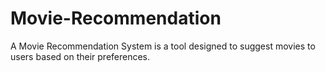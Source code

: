 # Movie-Recommendation
A Movie Recommendation System is a tool designed to suggest movies to users based on their preferences. 
